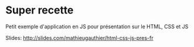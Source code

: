# Super recette
Petit exemple d'application en JS pour présentation sur le HTML, CSS et JS

Slides: http://slides.com/mathieugauthier/html-css-js-pres-fr
